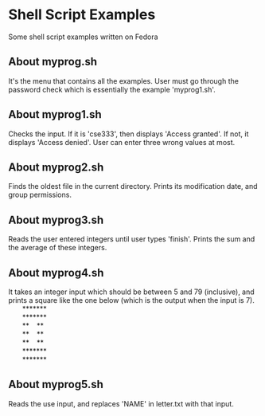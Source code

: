 # Shell Script Examples
Some shell script examples written on Fedora
## About myprog.sh
It's the menu that contains all the examples. User must go through the password check which is essentially the example 'myprog1.sh'. 
## About myprog1.sh
Checks the input. If it is 'cse333', then displays 'Access granted'. 
If not, it displays 'Access denied'. User can enter three wrong values at most.
## About myprog2.sh
Finds the oldest file in the current directory. Prints its modification date, and
group permissions.
## About myprog3.sh
Reads the user entered integers until user types 'finish'. Prints the sum and the average of these integers.
## About myprog4.sh
It takes an integer input which should be between 5 and 79 (inclusive), 
and prints a square like the one below (which is the output when the input is 7).
<br/>
&emsp;&emsp;\*******
<br/>
&emsp;&emsp;\*******
<br/>
&emsp;&emsp;\**  &ensp;  **
<br/>
&emsp;&emsp;\**  &ensp;  **
<br/>
&emsp;&emsp;\**  &ensp;  **
<br/>
&emsp;&emsp;\*******
<br/>
&emsp;&emsp;\*******
<br/>
## About myprog5.sh
Reads the use input, and replaces 'NAME' in letter.txt with that input.


